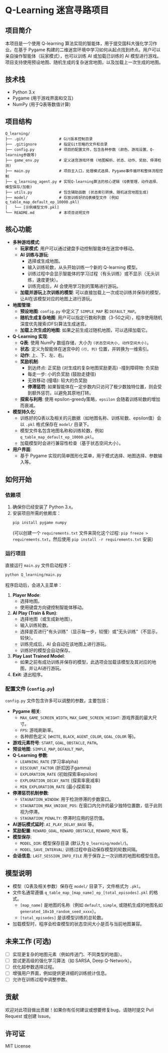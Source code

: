 # Q-Learning 迷宫寻路项目

## 项目简介
本项目是一个使用 Q-learning 算法实现的智能体，用于提交国科大强化学习作业。在基于 Pygame 构建的二维迷宫环境中学习如何从起点找到终点。用户可以亲自操作智能体（玩家模式），也可以训练 AI 或加载已训练的 AI 模型进行游戏。项目支持使用预设地图、随机生成的复杂迷宫地图，以及加载上一次生成的地图。

## 技术栈
- Python 3.x
- Pygame (用于游戏界面和交互)
- NumPy (用于Q表等数值计算)

## 项目结构
```
Q_learning/
├── .git/               # Git版本控制目录
├── .gitignore          # 指定Git忽略的文件和目录
├── config.py           # 项目的配置文件，包含各种参数 (颜色、游戏设置、Q-learning参数等)
├── game_env.py         # 定义迷宫游戏环境 (地图解析、状态、动作、奖励、停滞检测)
├── main.py             # 项目主入口，处理模式选择、Pygame事件循环和整体流程控制
├── q_learning_agent.py # 实现Q-learning算法的核心逻辑 (Q表管理、动作选择、模型保存/加载)
├── utils.py            # 包含辅助函数 (状态索引转换、随机迷宫地图生成)
├── model/              # 存放训练好的Q表模型文件 (例如 q_table_map_default_ep_10000.pkl)
│   └── [示例模型文件.pkl]
└── README.md           # 本项目说明文件
```

## 核心功能
- **多种游戏模式**:
    - **玩家模式**: 用户可以通过键盘手动控制智能体在迷宫中移动。
    - **AI 训练与游玩**:
        - 选择或生成地图。
        - 输入训练轮数，从头开始训练一个新的 Q-learning 模型。
        - 训练过程中会显示智能体的学习过程（有头训练）或不显示（无头训练，速度更快）。
        - 训练完成后，AI 会使用学习到的策略进行游玩。
    - **加载并游玩上次训练的模型**: 可以直接加载上一次成功训练并保存的模型，让AI在该模型对应的地图上进行游玩。
- **地图管理**:
    - **预设地图**: `config.py` 中定义了 `SIMPLE_MAP` 和 `DEFAULT_MAP`。
    - **随机生成复杂地图**: 用户可以指定行数和列数（3-50之间），程序使用随机深度优先搜索(DFS)算法生成迷宫。
    - **加载上次生成的地图**: 如果之前生成过随机地图，可以选择加载它。
- **Q-Learning 实现**:
    - **Q表**: 使用 NumPy 数组存储，大小为 `(状态空间大小, 动作空间大小)`。
    - **状态**: 定义为智能体在迷宫中的 `(行, 列)` 位置，并转换为一维索引。
    - **动作**: 上、下、左、右。
    - **奖励机制**:
        - 到达终点: 正奖励 (对生成的复杂地图奖励更高)
        -撞到障碍物: 负奖励
        - 每走一步: 小的负奖励 (鼓励走捷径)
        - 无效移动 (撞墙): 较大的负奖励
        - **停滞惩罚**: 如果智能体在一定步数内只访问了极少数独特位置，则会受到额外惩罚，以避免其原地打转。
    - **探索与利用**: 使用 epsilon-greedy策略，`epsilon` 会随着训练轮数的增加而衰减。
- **模型持久化**:
    - 训练好的Q表以及相关的元数据（如地图名称、训练轮数、epsilon值）会以 `.pkl` 格式保存在 `model/` 目录下。
    - 模型文件名包含地图名称和训练轮数，例如 `q_table_map_default_ep_10000.pkl`。
    - 加载模型时会进行兼容性检查（基于状态空间大小）。
- **用户界面**:
    - 基于 Pygame 实现的简单图形化菜单，用于模式选择、地图选择、参数输入等。

## 如何开始

### 依赖项
1.  确保你已经安装了 Python 3.x。
2.  安装项目所需的依赖库：
    ```bash
    pip install pygame numpy
    ```
    (可以创建一个 `requirements.txt` 文件来简化这个过程: `pip freeze > requirements.txt`，然后使用 `pip install -r requirements.txt` 安装)

### 运行项目
直接运行 `main.py` 文件启动程序：
```bash
python Q_learning/main.py
```
程序启动后，会进入主菜单：

1.  **Player Mode**:
    - 选择地图。
    - 使用键盘方向键控制智能体移动。
2.  **AI Play (Train & Run)**:
    - 选择地图（或生成新地图）。
    - 输入训练轮数。
    - 选择是否进行"有头训练"（显示每一步，较慢）或"无头训练"（不显示，较快）。
    - 训练完成后，AI 会自动在该地图上进行游玩。
    - 训练好的模型会自动保存。
3.  **Play Last Trained Model**:
    - 如果之前有成功训练并保存的模型，此选项会加载该模型及其对应的地图，并让AI进行游玩。
4.  **Exit**: 退出程序。

### 配置文件 (`config.py`)
`config.py` 文件包含许多可以调整的参数，主要包括：
- **Pygame 相关**:
    - `MAX_GAME_SCREEN_WIDTH`, `MAX_GAME_SCREEN_HEIGHT`: 游戏界面的最大尺寸。
    - `FPS`: 游戏刷新率。
    - 各种颜色定义 (`WHITE`, `BLACK`, `AGENT_COLOR`, `GOAL_COLOR` 等)。
- **游戏元素符号**: `START`, `GOAL`, `OBSTACLE`, `PATH`。
- **预设地图**: `SIMPLE_MAP`, `DEFAULT_MAP`。
- **Q-Learning 参数**:
    - `LEARNING_RATE` (学习率alpha)
    - `DISCOUNT_FACTOR` (折扣因子gamma)
    - `EXPLORATION_RATE` (初始探索率epsilon)
    - `EXPLORATION_DECAY_RATE` (探索率衰减率)
    - `MIN_EXPLORATION_RATE` (最小探索率)
- **停滞惩罚机制参数**:
    - `STAGNATION_WINDOW`: 用于检测停滞的步数窗口。
    - `STAGNATION_MAX_UNIQUE_POS`: 在窗口内允许的最少独特位置数，低于此则视为停滞。
    - `STAGNATION_PENALTY`: 停滞时应用的惩罚值。
- **AI游玩模式延时**: `AI_PLAY_DELAY_BASE` 等。
- **奖励配置**: `REWARD_GOAL`, `REWARD_OBSTACLE`, `REWARD_MOVE` 等。
- **模型保存**:
    - `MODEL_DIR`: 模型保存目录 (默认为 `Q_learning/model/`)。
    - `MODEL_SAVE_INTERVAL`: 训练过程中自动保存模型的轮数间隔。
- **会话信息**: `LAST_SESSION_INFO_FILE` 用于保存上一次训练的地图和模型信息。

## 模型说明
- 模型（Q表及相关参数）保存在 `model/` 目录下，文件格式为 `.pkl`。
- 文件名通常遵循 `q_table_map_[map_name]_ep_[total_episodes].pkl` 的格式。
    - `[map_name]` 是地图的名称（例如 `default`, `simple`, 或随机生成的地图名如 `generated_10x10_random_seed_xxxx`）。
    - `[total_episodes]` 是该模型训练的总轮数。
- 加载模型时，程序会检查模型的状态空间大小是否与当前地图兼容。

## 未来工作 (可选)
- [ ] 实现更复杂的地图元素（例如传送门、不同类型的地面）。
- [ ] 尝试更高级的强化学习算法（如 SARSA, Deep Q-Network）。
- [ ] 优化超参数选择过程。
- [ ] 增强用户界面，例如提供更详细的训练统计信息。
- [ ] 允许在训练过程中调整参数。

## 贡献
欢迎对此项目做出贡献！如果你有任何建议或想要修复bug，请随时提交 Pull Request 或创建 Issue。

## 许可证
MIT License